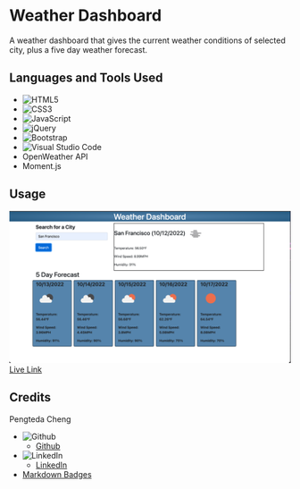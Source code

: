 # Weather Dashboard

A weather dashboard that gives the current weather conditions of selected city, plus a five day weather forecast.

## Languages and Tools Used
* ![HTML5](https://img.shields.io/badge/html5-%23E34F26.svg?style=for-the-badge&logo=html5&logoColor=white)
* ![CSS3](https://img.shields.io/badge/css3-%231572B6.svg?style=for-the-badge&logo=css3&logoColor=white)
* ![JavaScript](https://img.shields.io/badge/javascript-%23323330.svg?style=for-the-badge&logo=javascript&logoColor=%23F7DF1E)
* ![jQuery](https://img.shields.io/badge/jquery-%230769AD.svg?style=for-the-badge&logo=jquery&logoColor=white)
* ![Bootstrap](https://img.shields.io/badge/bootstrap-%23563D7C.svg?style=for-the-badge&logo=bootstrap&logoColor=white)
* ![Visual Studio Code](https://img.shields.io/badge/Visual%20Studio%20Code-0078d7.svg?style=for-the-badge&logo=visual-studio-code&logoColor=white)
* OpenWeather API
* Moment.js
## Usage
![Screenshot](./assets/site.png)
[Live Link](https://teedaa.github.io/weather-dashboard)
## Credits
Pengteda Cheng 
* ![Github](https://img.shields.io/badge/github-%23121011.svg?style=for-the-badge&logo=github&logoColor=white)
    * [Github](https://github.com/teedaa)
* ![LinkedIn](https://img.shields.io/badge/linkedin-%230077B5.svg?style=for-the-badge&logo=linkedin&logoColor=white)
    * [LinkedIn](https://linkedin.com/in/pengteda-cheng)
* [Markdown Badges](https://github.com/Ileriayo/markdown-badges)
